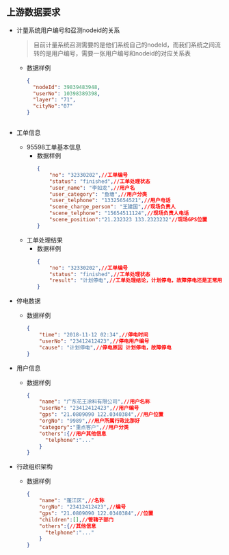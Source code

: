 ## 上游数据要求
+ 计量系统用户编号和召测nodeid的关系
  > 目前计量系统召测需要的是他们系统自己的nodeId，而我们系统之间流转的是用户编号，需要一张用户编号和nodeid的对应关系表

  - 数据样例
    ```json
    {
      "nodeId": 39839483948,
      "userNo": 10398389398,
      "layer": "71",
      "cityNo":"07"
    }
  ```

+ 工单信息
  - 95598工单基本信息
    - 数据样例
      ```json
      {
          "no": "32330202",//工单编号
          "status": "finished",//工单处理状态
          "user_name": "李如龙",//用户名
          "user_category": "鱼塘",//用户分类
          "user_telphone": "13325654521",//用户电话
          "scene_charge_person": "王建国",//现场负责人
          "scene_telphone": "15654511124",//现场负责人电话
          "scene_position":"21.232323 133.2323232"//现场GPS位置
      }
      ```
  - 工单处理结果
    - 数据样例
      ```json
      {
          "no": "32330202",//工单编号
          "status": "finished",//工单处理状态
          "result": "计划停电",//工单处理结论，计划停电，故障停电还是正常用电
      }
      ```

+ 停电数据
  - 数据样例
    ```json
    {
        "time": "2018-11-12 02:34",//停电时间
        "userNo": "23412412423",//停电用户编号
        "cause": "计划停电",//停电原因 计划停电，故障停电
    }
    ```

+ 用户信息
  - 数据样例
    ```json
    {
        "name": "广东花王涂料有限公司",//用户名称
        "userNo": "23412412423",//用户编号
        "gps": "21.0809090 122.0340384",//用户位置
        "orgNo": "9989",//用户所属行政比那好
        "category":"重点客户",//用户分类
        "others":{//用户其他信息
          "telphone":"..."
        }
    }
    ```

+ 行政组织架构
  - 数据样例
    ```json
    {
        "name": "蓬江区",//名称
        "orgNo": "23412412423",//编号
        "gps": "21.0809090 122.0340384",//位置
        "children":[],//管辖子部门
        "others":{//其他信息
          "telphone":"..."
        }
    }
    ```
